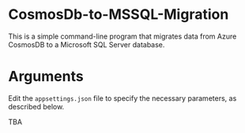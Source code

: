 # CosmosDb-to-MSSQL-Migration

This is a simple command-line program that migrates data from Azure CosmosDB to a Microsoft SQL Server database.

# Arguments

Edit the `appsettings.json` file to specify the necessary parameters, as described below.

TBA
